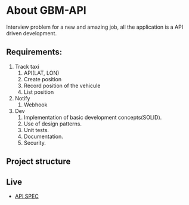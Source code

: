 # About GBM-API

Interview problem for a new and amazing job, all the application is a API driven development.



## Requirements:

1. Track taxi
    1. API(LAT, LON)
    2. Create position
    3. Record position of the vehicule
    4. List position
2. Notify
    1. Webhook
3. Dev
    1. Implementation of basic development concepts(SOLID).
    2. Use of design patterns.
    3. Unit tests.
    4. Documentation.
    5. Security.


## Project structure


## Live

* [API SPEC](http://pad.projects.s3.amazonaws.com/proposal-gbm-api/index.html)

